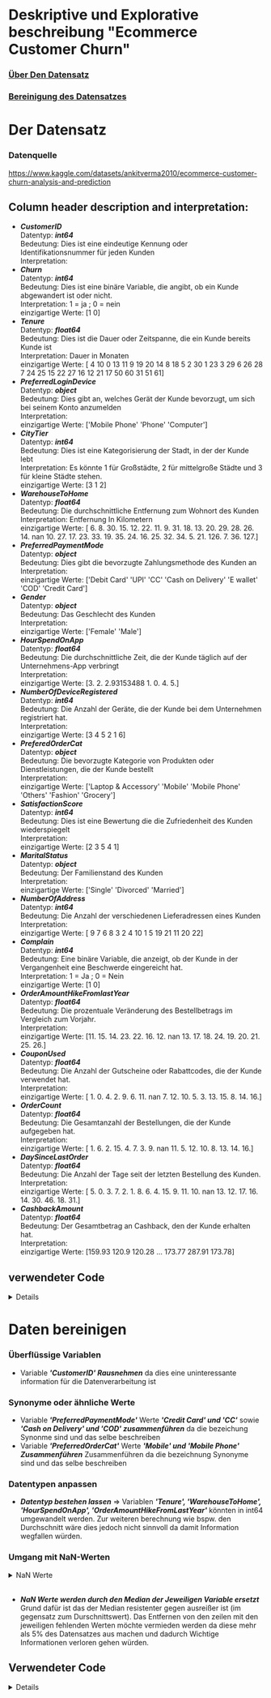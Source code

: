 # Deskriptive und Explorative beschreibung "Ecommerce Customer Churn"


### [Über Den Datensatz](#der-datensatz)
### [Bereinigung des Datensatzes](#daten-bereinigen)

# Der Datensatz

### Datenquelle
https://www.kaggle.com/datasets/ankitverma2010/ecommerce-customer-churn-analysis-and-prediction


## Column header description and interpretation:
- ***CustomerID*** 
<br>Datentyp: ***int64*** 
<br>Bedeutung: Dies ist eine eindeutige Kennung oder Identifikationsnummer für jeden Kunden 
<br>Interpretation:
- ***Churn*** 
<br>Datentyp: ***int64*** 
<br>Bedeutung: Dies ist eine binäre Variable, die angibt, ob ein Kunde abgewandert ist oder nicht. 
<br>Interpretation: 1 = ja ; 0 = nein
<br>einzigartige Werte: [1 0]
- ***Tenure*** 
<br>Datentyp: ***float64*** 
<br>Bedeutung: Dies ist die Dauer oder Zeitspanne, die ein Kunde bereits Kunde ist 
<br>Interpretation: Dauer in Monaten
<br>einzigartige Werte: [ 4 10  0 13 11  9 19 20 14  8 18  5  2 30  1 23  3 29  6 26 28  7 24 25
 15 22 27 16 12 21 17 50 60 31 51 61]
- ***PreferredLoginDevice*** 
<br>Datentyp: ***object*** 
<br>Bedeutung: Dies gibt an, welches Gerät der Kunde bevorzugt, um sich bei seinem Konto anzumelden
<br>Interpretation:
<br>einzigartige Werte: ['Mobile Phone' 'Phone' 'Computer']
- ***CityTier*** 
<br>Datentyp: ***int64*** 
<br>Bedeutung: Dies ist eine Kategorisierung der Stadt, in der der Kunde lebt <br>Interpretation: Es könnte 1 für Großstädte, 2 für mittelgroße Städte und 3 für kleine Städte stehen.
<br>einzigartige Werte: [3 1 2]
- ***WarehouseToHome*** 
<br>Datentyp: ***float64*** 
<br>Bedeutung: Die durchschnittliche Entfernung zum Wohnort des Kunden
<br>Interpretation: Entfernung In Kilometern
<br>einzigartige Werte: [  6.   8.  30.  15.  12.  22.  11.   9.  31.  18.  13.  20.  29.  28.
  26.  14.  nan  10.  27.  17.  23.  33.  19.  35.  24.  16.  25.  32.
  34.   5.  21. 126.   7.  36. 127.]
- ***PreferredPaymentMode*** 
<br>Datentyp: ***object*** 
<br>Bedeutung: Dies gibt die bevorzugte Zahlungsmethode des Kunden an
<br>Interpretation:
<br>einzigartige Werte: ['Debit Card' 'UPI' 'CC' 'Cash on Delivery' 'E wallet' 'COD' 'Credit Card']
- ***Gender*** 
<br>Datentyp: ***object*** 
<br>Bedeutung: Das Geschlecht des Kunden
<br>Interpretation:
<br>einzigartige Werte: ['Female' 'Male']
- ***HourSpendOnApp*** 
<br>Datentyp: ***float64*** 
<br>Bedeutung: Die durchschnittliche Zeit, die der Kunde täglich auf der Unternehmens-App verbringt
<br>Interpretation:
<br>einzigartige Werte: [3. 2. 2.93153488 1. 0. 4. 5.]
- ***NumberOfDeviceRegistered*** 
<br>Datentyp: ***int64*** 
<br>Bedeutung:  Die Anzahl der Geräte, die der Kunde bei dem Unternehmen registriert hat.
<br>Interpretation:
<br>einzigartige Werte: [3 4 5 2 1 6]
- ***PreferedOrderCat*** 
<br>Datentyp: ***object*** 
<br>Bedeutung: Die bevorzugte Kategorie von Produkten oder Dienstleistungen, die der Kunde bestellt
<br>Interpretation:
<br>einzigartige Werte: ['Laptop & Accessory' 'Mobile' 'Mobile Phone' 'Others' 'Fashion' 'Grocery']
- ***SatisfactionScore*** 
<br>Datentyp: ***int64*** 
<br>Bedeutung: Dies ist eine Bewertung die die Zufriedenheit des Kunden wiederspiegelt
<br>Interpretation:
<br>einzigartige Werte: [2 3 5 4 1]
- ***MaritalStatus*** 
<br>Datentyp: ***object*** 
<br>Bedeutung: Der Familienstand des Kunden
<br>Interpretation:
<br>einzigartige Werte: ['Single' 'Divorced' 'Married']
- ***NumberOfAddress*** 
<br>Datentyp: ***int64*** 
<br>Bedeutung: Die Anzahl der verschiedenen Lieferadressen eines Kunden
<br>Interpretation:
<br>einzigartige Werte: [ 9  7  6  8  3  2  4 10  1  5 19 21 11 20 22]
- ***Complain*** 
<br>Datentyp: ***int64*** 
<br>Bedeutung: Eine binäre Variable, die anzeigt, ob der Kunde in der Vergangenheit eine Beschwerde eingereicht hat.
<br>Interpretation: 1 = Ja ; 0 = Nein
<br>einzigartige Werte: [1 0]
- ***OrderAmountHikeFromlastYear*** 
<br>Datentyp: ***float64*** 
<br>Bedeutung: Die prozentuale Veränderung des Bestellbetrags im Vergleich zum Vorjahr.
<br>Interpretation:
<br>einzigartige Werte: [11. 15. 14. 23. 22. 16. 12. nan 13. 17. 18. 24. 19. 20. 21. 25. 26.]
- ***CouponUsed*** 
<br>Datentyp: ***float64*** 
<br>Bedeutung: Die Anzahl der Gutscheine oder Rabattcodes, die der Kunde verwendet hat.
<br>Interpretation:
<br>einzigartige Werte: [ 1.  0.  4.  2.  9.  6. 11. nan  7. 12. 10.  5.  3. 13. 15.  8. 14. 16.]
- ***OrderCount*** 
<br>Datentyp: ***float64*** 
<br>Bedeutung:  Die Gesamtanzahl der Bestellungen, die der Kunde aufgegeben hat.<br>Interpretation:
<br>einzigartige Werte: [ 1.  6.  2. 15.  4.  7.  3.  9. nan 11.  5. 12. 10.  8. 13. 14. 16.]
- ***DaySinceLastOrder*** 
<br>Datentyp: ***float64*** 
<br>Bedeutung: Die Anzahl der Tage seit der letzten Bestellung des Kunden.<br>Interpretation:
<br>einzigartige Werte: [ 5.  0.  3.  7.  2.  1.  8.  6.  4. 15.  9. 11. 10. nan 13. 12. 17. 16. 14. 30. 46. 18. 31.]
- ***CashbackAmount*** 
<br>Datentyp: ***float64*** 
<br>Bedeutung: Der Gesamtbetrag an Cashback, den der Kunde erhalten hat.<br>Interpretation:
<br>einzigartige Werte: [159.93 120.9  120.28 ... 173.77 287.91 173.78]

## verwendeter Code
<details>

```python
# Variable und Datentyp usw. für jede Variable auszugeben
for column in df.columns:
    print(f"- ***{column}*** <br>Datentyp: ***{df[column].dtype}*** <br>Bedeutung: <br>Interpretation:")
```

```python
# Jeden einzigartigen Wert einer Variablen ausgeben
for column_header in df.columns:
    print(f"{column_header}  <br>einzigartige Werte: {df[column_header].unique()}")
```
</details>

# Daten bereinigen
### Überflüssige Variablen 
- Variable ***'CustomerID' Rausnehmen*** da dies eine uninteressante information für die Datenverarbeitung ist
### Synonyme oder ähnliche Werte
- Variable ***'PreferredPaymentMode'*** Werte ***'Credit Card' und 'CC'*** sowie ***'Cash on Delivery' und 'COD' zusammenführen*** da die bezeichung Synonme sind und das selbe beschreiben
- Variable ***'PreferredOrderCat'*** Werte ***'Mobile' und 'Mobile Phone' Zusammenführen*** Zusammenführen da die bezeichnung Synonyme sind und das selbe beschreiben
### Datentypen anpassen
- ***Datentyp bestehen lassen*** =>  Variablen ***'Tenure', 'WarehouseToHome', 'HourSpendOnApp', 'OrderAmountHikeFromLastYear'*** könnten in int64 umgewandelt werden. Zur weiteren berechnung wie bspw. den Durchschnitt wäre dies jedoch nicht sinnvoll da damit Information wegfallen würden.
### Umgang mit NaN-Werten
<details>
<summary>NaN Werte</summary>
CustomerID =                      0<br>
Churn =                           0<br>
Tenure =                        264<br>
PreferredLoginDevice =            0<br>
CityTier =                        0<br>
WarehouseToHome =               251<br>
PreferredPaymentMode =            0<br>
Gender =                          0<br>
HourSpendOnApp =                255<br>
NumberOfDeviceRegistered =        0<br>
PreferedOrderCat =                0<br>
SatisfactionScore =               0<br>
MaritalStatus =                   0<br>
NumberOfAddress =                 0<br>
Complain =                        0<br>
OrderAmountHikeFromlastYear =   265<br>
CouponUsed =                    256<br>
OrderCount =                    258<br>
</details>
<br>

- ***NaN Werte werden durch den Median der Jeweiligen Variable ersetzt*** Grund dafür ist das der Median resistenter gegen ausreißer ist (im gegensatz zum Durschnittswert). Das Entfernen von den zeilen mit den jeweiligen fehlenden Werten möchte vermieden werden da diese mehr als 5% des Datensatzes aus machen und dadurch Wichtige Informationen verloren gehen würden.

## Verwendeter Code
<details>

```python
#Überflüssige Variablen entfernen

# axis=1 => axis ist ein Parameter in Pandas, der angibt,  entlang welcher Achse eine Operation in einem DataFrame oder einer Series durchgeführt werden soll. axis=0 bezieht sich auf die Zeilenachse, und axis=1 bezieht sich auf die Spaltenachse. 
df.drop('CustomerID', axis=1, inplace=True)
```

```python
# Die Werte 'Mobile Phone' und 'Phone' der Variable 'PreferredLoginDevice' unter 'Mobile Device' zusammengeführt
df['PreferredLoginDevice'].replace(['Mobile Phone', 'Phone'], 'Mobile Device', inplace=True)
```

```python
## Die Werte 'Credit Card' und 'CC' der Variable 'PreferredPaymentMode' unter 'Credit Card' zusammengeführt
df['PreferredPaymentMode'].replace(['Credit Card', 'CC'], 'Credit Card', inplace=True)
```

```python
## Die Werte 'Cash on Delivery' und 'COD' der Variable 'PreferredPaymentMode' unter 'Cash on Delivery' zusammengeführt
df['PreferredPaymentMode'].replace(['Cash on Delivery', 'COD'], 'Cash on Delivery', inplace=True)
```

```Python
# NaN Werte ermitteln
df.isnull().sum()
```

```python
# NaN Werte ersetzen
for column in df:
    if df[column].dtype == object:
        continue
    # fillna() => umgang mit NaN werten
    # Inplace = True => gibt fest das dies über die Codezeile hinaus bestehen bleiben soll der Datensatz also fest verändert wird
    df[column].fillna(df[column].median(), inplace=True)
```
</details>